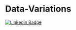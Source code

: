 # Data-Variations
 [![Linkedin Badge](https://img.shields.io/badge/-iameniolalawal-blue?style=for-the-badge&logo=Linkedin&logoColor=white&link=https://www.linkedin.com/in/eniola-lawal-003317237)](https://www.linkedin.com/in/eniola-lawal-003317237)
